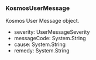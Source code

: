 ### KosmosUserMessage
Kosmos User Message object.

- severity: UserMessageSeverity
- messageCode: System.String
- cause: System.String
- remedy: System.String
